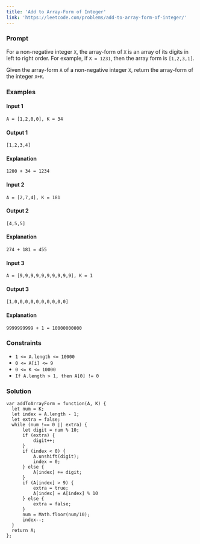 ```yaml
---
title: 'Add to Array-Form of Integer'
link: 'https://leetcode.com/problems/add-to-array-form-of-integer/'
---
```



### Prompt
For a non-negative integer `X`, the array-form of `X` is an array of its digits in left to right order.  For example, if `X = 1231`, then the array form is `[1,2,3,1]`.

Given the array-form `A` of a non-negative integer `X`, return the array-form of the integer `X+K`.



### Examples

#### Input 1
`A = [1,2,0,0], K = 34`
#### Output 1
`[1,2,3,4]`

#### Explanation
`1200 + 34 = 1234`


#### Input 2
`A = [2,7,4], K = 181`
#### Output 2
`[4,5,5]`
#### Explanation
`274 + 181 = 455`

#### Input 3
`A = [9,9,9,9,9,9,9,9,9,9], K = 1`
#### Output 3
`[1,0,0,0,0,0,0,0,0,0,0]`
#### Explanation
`9999999999 + 1 = 10000000000`



### Constraints

* `1 <= A.length <= 10000`
* `0 <= A[i] <= 9`
* `0 <= K <= 10000`
* `If A.length > 1, then A[0] != 0`


### Solution

```
var addToArrayForm = function(A, K) {
  let num = K;
  let index = A.length - 1;
  let extra = false;
  while (num !== 0 || extra) {
      let digit = num % 10;
      if (extra) {
          digit++;
      }
      if (index < 0) {
          A.unshift(digit);
          index = 0;
      } else {
          A[index] += digit;  
      }
      if (A[index] > 9) {
          extra = true;
          A[index] = A[index] % 10
      } else {
          extra = false;
      }
      num = Math.floor(num/10);
      index--;
  }
  return A;
};

```
